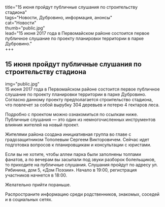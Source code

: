 title="15 июня пройдут публичные слушания по строительству стадиона"  
tags="Новости, Дубровино, информация, анонсы"  
cat="Новости"  
thumb="public.jpg"  
lead="15 июня 2017 года в Первомайском районе состоится первое публичное слушание по проекту планировки территории в парке Дубровино."  
+++

##  15 июня пройдут публичные слушания по строительству стадиона
img="public.jpg"  
15 июня 2017 года в Первомайском районе состоится первое публичное слушание по проекту планировки территории в парке Дубровино. Согласно данному проекту предполагается строительство стадиона, что повлечет за собой вырубку 304 деревьев и потерю 4 гектаров леса. 

Подробно с проектом можно ознакомиться по ссылкам ниже. Публичные слушания — это один из немногочисленных инструментов влияния жителей на новый проект.

Жителями района создана инициативная группа во главе с градозащитником Тополевым Сергеем Викторовичем. Сейчас идет подготовка вопросов к планировщикам и консультации с юристами.

Если вы не хотите, чтобы аллеи парка были заполнены толпами фанатов, а по вечерам вы засыпали под звуки разборок болельщиков, то приходите на публичные слушания.
Слушания пройдут по адресу ул. Рябинина, дом 5, «Дом Поэзии». Начало в 19:00, регистрация участников начнется в 18:00. 

Желательно прийти пораньше.

Распространите информацию среди родственников, знакомых, соседей и в социальных сетях.
